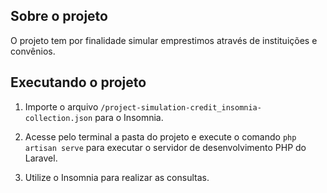 ## Sobre o projeto

O projeto tem por finalidade simular emprestimos através de instituições e convênios.

## Executando o projeto

1) Importe o arquivo `/project-simulation-credit_insomnia-collection.json` para o Insomnia.

2) Acesse pelo terminal a pasta do projeto e execute o comando `php artisan serve` para executar o servidor de desenvolvimento PHP do Laravel.

3) Utilize o Insomnia para realizar as consultas.